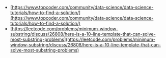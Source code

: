 - [https://www.topcoder.com/community/data-science/data-science-tutorials/how-to-find-a-solution/](https://www.topcoder.com/community/data-science/data-science-tutorials/how-to-find-a-solution/)
- [https://leetcode.com/problems/minimum-window-substring/discuss/26808/here-is-a-10-line-template-that-can-solve-most-substring-problems](https://leetcode.com/problems/minimum-window-substring/discuss/26808/here-is-a-10-line-template-that-can-solve-most-substring-problems)
